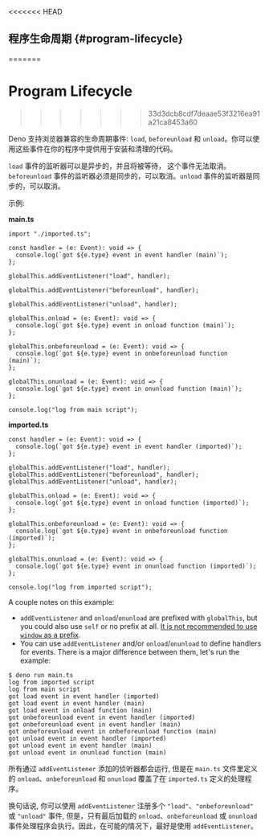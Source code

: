 <<<<<<< HEAD
## 程序生命周期 {#program-lifecycle}
=======
# Program Lifecycle
>>>>>>> 33d3dcb8cdf7deaae53f3216ea91a21ca8453a60

Deno 支持浏览器兼容的生命周期事件: `load`, `beforeunload` 和
`unload`。你可以使用这些事件在你的程序中提供用于安装和清理的代码。

`load` 事件的监听器可以是异步的，并且将被等待， 这个事件无法取消。`beforeunload` 事件的监听器必须是同步的，可以取消。`unload`
事件的监听器是同步的，可以取消。

示例:

**main.ts**

```ts, ignore
import "./imported.ts";

const handler = (e: Event): void => {
  console.log(`got ${e.type} event in event handler (main)`);
};

globalThis.addEventListener("load", handler);

globalThis.addEventListener("beforeunload", handler);

globalThis.addEventListener("unload", handler);

globalThis.onload = (e: Event): void => {
  console.log(`got ${e.type} event in onload function (main)`);
};

globalThis.onbeforeunload = (e: Event): void => {
  console.log(`got ${e.type} event in onbeforeunload function (main)`);
};

globalThis.onunload = (e: Event): void => {
  console.log(`got ${e.type} event in onunload function (main)`);
};

console.log("log from main script");
```

**imported.ts**

```ts, ignore
const handler = (e: Event): void => {
  console.log(`got ${e.type} event in event handler (imported)`);
};

globalThis.addEventListener("load", handler);
globalThis.addEventListener("beforeunload", handler);
globalThis.addEventListener("unload", handler);

globalThis.onload = (e: Event): void => {
  console.log(`got ${e.type} event in onload function (imported)`);
};

globalThis.onbeforeunload = (e: Event): void => {
  console.log(`got ${e.type} event in onbeforeunload function (imported)`);
};

globalThis.onunload = (e: Event): void => {
  console.log(`got ${e.type} event in onunload function (imported)`);
};

console.log("log from imported script");
```

A couple notes on this example:

- `addEventListener` and `onload`/`onunload` are prefixed with `globalThis`, but
  you could also use `self` or no prefix at all.
  [It is not recommended to use `window` as a prefix](https://lint.deno.land/#no-window-prefix).
- You can use `addEventListener` and/or `onload`/`onunload` to define handlers
  for events. There is a major difference between them, let's run the example:

```shell
$ deno run main.ts
log from imported script
log from main script
got load event in event handler (imported)
got load event in event handler (main)
got load event in onload function (main)
got onbeforeunload event in event handler (imported)
got onbeforeunload event in event handler (main)
got onbeforeunload event in onbeforeunload function (main)
got unload event in event handler (imported)
got unload event in event handler (main)
got unload event in onunload function (main)
```

所有通过 `addEventListener` 添加的侦听器都会运行, 但是在 `main.ts` 文件里定义的
`onload`、`onbeforeunload` 和 `onunload` 覆盖了在 `imported.ts` 定义的处理程序。

换句话说, 你可以使用 `addEventListener` 注册多个 `"load"`、`"onbeforeunload"` 或 `"unload"` 事件,
但是，只有最后加载的 `onload`、`onbeforeunload` 或 `onunload` 事件处理程序会执行。因此，在可能的情况下，最好是使用
`addEventListener`。
